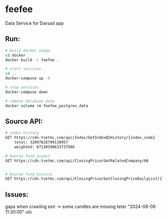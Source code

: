 # feefee
Data Service for Darsad app

## Run:
```bash
# build docker image
cd docker
docker build -t feefee .

# start services
cd ..
docker-compose up -d

# stop services
docker-compose down

# remove database data
docker volume rm feefee_postgres_data
```



## Source API:
```bash
# index history
GET https://cdn.tsetmc.com/api/Index/GetIndexB2History/{index_code}
    total: 32097828799138957
    weighted: 67130298613737946

# bourse fund assest
GET https://cdn.tsetmc.com/api/ClosingPrice/GetRelatedCompany/68


# bourse fund history
GET https://cdn.tsetmc.com/api/ClosingPrice/GetClosingPriceDailyList/{fund_id}/0
```

## Issues:
gaps when crawling exir -> some candles are missing
teter "2024-06-06 11:30:00" utc 